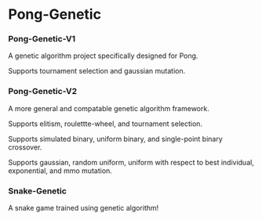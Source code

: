 # Pong-Genetic

### Pong-Genetic-V1

A genetic algorithm project specifically designed for Pong.

Supports tournament selection and gaussian mutation.

### Pong-Genetic-V2

A more general and compatable genetic algorithm framework.

Supports elitism, roulettte-wheel, and tournament selection. 

Supports simulated binary, uniform binary, and single-point binary crossover. 

Supports gaussian, random uniform, uniform with respect to best individual, exponential, and mmo mutation.

### Snake-Genetic

A snake game trained using genetic algorithm!
